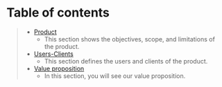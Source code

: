 # Table of contents
 >- [Product](https://github.com/Ozia112/Team-2-FSE-repo/blob/FIS-Project-Stage-1/B_task/Product.md)
>     - This section shows the objectives, scope, and limitations of the product.
 >- [Users-Clients](https://github.com/Ozia112/Team-2-FSE-repo/blob/FIS-Project-Stage-1/B_task/Definition%20%20of%20users-clientes1.1.md#product-usersclients)
>     - This section defines the users and clients of the product.
 >- [Value proposition](https://github.com/Ozia112/Team-2-FSE-repo/blob/FIS-Project-Stage-1/B_task/Value%20proposition1.0.md)
>     - In this section, you will see our value proposition.
